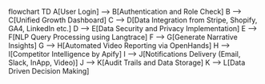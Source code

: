 flowchart TD
    A[User Login] --> B[Authentication and Role Check]
    B --> C[Unified Growth Dashboard]
    C --> D[Data Integration from Stripe, Shopify, GA4, LinkedIn etc.]
    D --> E[Data Security and Privacy Implementation]
    E --> F[NLP Query Processing using Langtrace]
    F --> G[Generate Narrative Insights]
    G --> H[Automated Video Reporting via OpenHands]
    H --> I[Competitor Intelligence by Apify]
    I --> J[Notifications Delivery (Email, Slack, InApp, Video)]
    J --> K[Audit Trails and Data Storage]
    K --> L[Data Driven Decision Making]